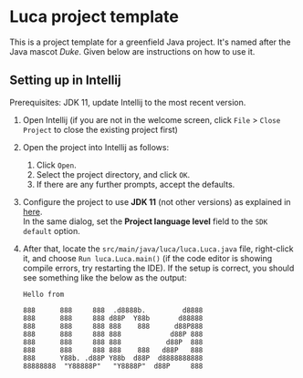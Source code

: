 # Luca project template

This is a project template for a greenfield Java project. It's named after the Java mascot _Duke_. Given below are instructions on how to use it.

## Setting up in Intellij

Prerequisites: JDK 11, update Intellij to the most recent version.

1. Open Intellij (if you are not in the welcome screen, click `File` > `Close Project` to close the existing project first)
1. Open the project into Intellij as follows:
   1. Click `Open`.
   1. Select the project directory, and click `OK`.
   1. If there are any further prompts, accept the defaults.
1. Configure the project to use **JDK 11** (not other versions) as explained in [here](https://www.jetbrains.com/help/idea/sdk.html#set-up-jdk).<br>
   In the same dialog, set the **Project language level** field to the `SDK default` option.
3. After that, locate the `src/main/java/luca/luca.Luca.java` file, right-click it, and choose `Run luca.Luca.main()` (if the code editor is showing compile errors, try restarting the IDE). If the setup is correct, you should see something like the below as the output:
   ```
   Hello from
   
   888      888     888  .d8888b.         d8888
   888      888     888 d88P  Y88b       d88888
   888      888     888 888    888      d88P888
   888      888     888 888            d88P 888
   888      888     888 888           d88P  888
   888      888     888 888    888   d88P   888
   888      Y88b. .d88P Y88b  d88P  d8888888888
   88888888  "Y88888P"   "Y8888P"  d88P     888
   ```




   ```
